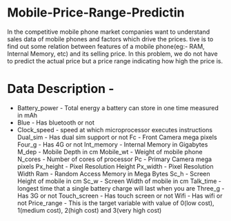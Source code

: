 # Mobile-Price-Range-Predictin

 In the competitive mobile phone market companies want
 to understand sales data of mobile phones and factors which drive the prices.
 tive is to find out some relation between features of a mobile phone(eg:- RAM,
 Internal Memory, etc) and its selling price. In this problem, we do not have to predict the
 actual price but a price range indicating how high the price is.
# Data Description -
* Battery_power - Total energy a battery can store in one time measured in mAh
* Blue - Has bluetooth or not
* Clock_speed - speed at which microprocessor executes instructions
Dual_sim - Has dual sim support or not
Fc - Front Camera mega pixels
Four_g - Has 4G or not
Int_memory - Internal Memory in Gigabytes
M_dep - Mobile Depth in cm
Mobile_wt - Weight of mobile phone
N_cores - Number of cores of processor
Pc - Primary Camera mega pixels
Px_height - Pixel Resolution Height
Px_width - Pixel Resolution Width
Ram - Random Access Memory in Mega Bytes
Sc_h - Screen Height of mobile in cm
Sc_w - Screen Width of mobile in cm
Talk_time - longest time that a single battery charge will last when you are
Three_g - Has 3G or not
Touch_screen - Has touch screen or not
Wifi - Has wifi or not
Price_range - This is the target variable with value of 0(low cost), 1(medium cost),
2(high cost) and 3(very high cost)
